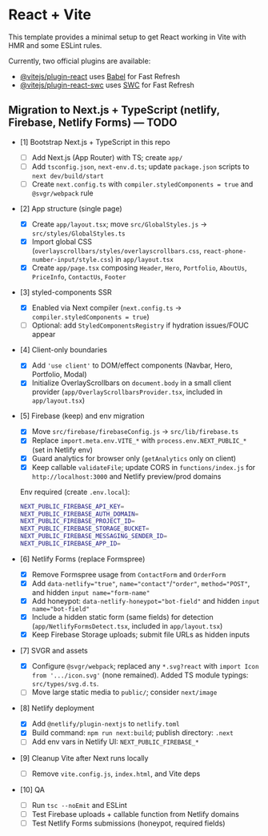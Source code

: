 # React + Vite

This template provides a minimal setup to get React working in Vite with HMR and some ESLint rules.

Currently, two official plugins are available:

- [@vitejs/plugin-react](https://github.com/vitejs/vite-plugin-react/blob/main/packages/plugin-react/README.md) uses [Babel](https://babeljs.io/) for Fast Refresh
- [@vitejs/plugin-react-swc](https://github.com/vitejs/vite-plugin-react-swc) uses [SWC](https://swc.rs/) for Fast Refresh

## Migration to Next.js + TypeScript (netlify, Firebase, Netlify Forms) — TODO

- [1] Bootstrap Next.js + TypeScript in this repo

  - [ ] Add Next.js (App Router) with TS; create `app/`
  - [ ] Add `tsconfig.json`, `next-env.d.ts`; update `package.json` scripts to `next dev/build/start`
  - [ ] Create `next.config.ts` with `compiler.styledComponents = true` and `@svgr/webpack` rule

- [2] App structure (single page)

  - [x] Create `app/layout.tsx`; move `src/GlobalStyles.js` → `src/styles/GlobalStyles.ts`
  - [x] Import global CSS (`overlayscrollbars/styles/overlayscrollbars.css`, `react-phone-number-input/style.css`) in `app/layout.tsx`
  - [x] Create `app/page.tsx` composing `Header`, `Hero`, `Portfolio`, `AboutUs`, `PriceInfo`, `ContactUs`, `Footer`

- [3] styled-components SSR

  - [x] Enabled via Next compiler (`next.config.ts` → `compiler.styledComponents = true`)
  - [ ] Optional: add `StyledComponentsRegistry` if hydration issues/FOUC appear

- [4] Client-only boundaries

  - [x] Add `'use client'` to DOM/effect components (Navbar, Hero, Portfolio, Modal)
  - [x] Initialize OverlayScrollbars on `document.body` in a small client provider (`app/OverlayScrollbarsProvider.tsx`, included in `app/layout.tsx`)

- [5] Firebase (keep) and env migration

  - [x] Move `src/firebase/firebaseConfig.js` → `src/lib/firebase.ts`
  - [x] Replace `import.meta.env.VITE_*` with `process.env.NEXT_PUBLIC_*` (set in Netlify env)
  - [x] Guard analytics for browser only (`getAnalytics` only on client)
  - [x] Keep callable `validateFile`; update CORS in `functions/index.js` for `http://localhost:3000` and Netlify preview/prod domains

  Env required (create `.env.local`):

  ```bash
  NEXT_PUBLIC_FIREBASE_API_KEY=
  NEXT_PUBLIC_FIREBASE_AUTH_DOMAIN=
  NEXT_PUBLIC_FIREBASE_PROJECT_ID=
  NEXT_PUBLIC_FIREBASE_STORAGE_BUCKET=
  NEXT_PUBLIC_FIREBASE_MESSAGING_SENDER_ID=
  NEXT_PUBLIC_FIREBASE_APP_ID=
  ```

- [6] Netlify Forms (replace Formspree)

  - [x] Remove Formspree usage from `ContactForm` and `OrderForm`
  - [x] Add `data-netlify="true"`, `name="contact"`/`"order"`, `method="POST"`, and hidden `input name="form-name"`
  - [x] Add honeypot: `data-netlify-honeypot="bot-field"` and hidden `input name="bot-field"`
  - [x] Include a hidden static form (same fields) for detection (`app/NetlifyFormsDetect.tsx`, included in `app/layout.tsx`)
  - [x] Keep Firebase Storage uploads; submit file URLs as hidden inputs

- [7] SVGR and assets

  - [x] Configure `@svgr/webpack`; replaced any `*.svg?react` with `import Icon from '.../icon.svg'` (none remained). Added TS module typings: `src/types/svg.d.ts`.
  - [ ] Move large static media to `public/`; consider `next/image`

- [8] Netlify deployment

  - [x] Add `@netlify/plugin-nextjs` to `netlify.toml`
  - [x] Build command: `npm run next:build`; publish directory: `.next`
  - [ ] Add env vars in Netlify UI: `NEXT_PUBLIC_FIREBASE_*`

- [9] Cleanup Vite after Next runs locally

  - [ ] Remove `vite.config.js`, `index.html`, and Vite deps

- [10] QA
  - [ ] Run `tsc --noEmit` and ESLint
  - [ ] Test Firebase uploads + callable function from Netlify domains
  - [ ] Test Netlify Forms submissions (honeypot, required fields)
